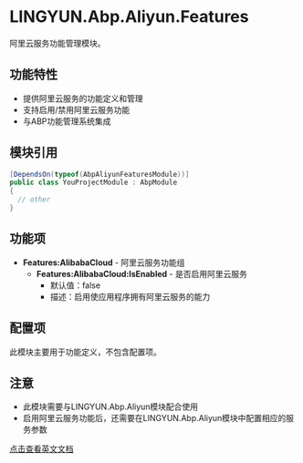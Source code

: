 # LINGYUN.Abp.Aliyun.Features

阿里云服务功能管理模块。

## 功能特性

* 提供阿里云服务的功能定义和管理
* 支持启用/禁用阿里云服务功能
* 与ABP功能管理系统集成

## 模块引用

```csharp
[DependsOn(typeof(AbpAliyunFeaturesModule))]
public class YouProjectModule : AbpModule
{
  // other
}
```

## 功能项

* **Features:AlibabaCloud** - 阿里云服务功能组
  * **Features:AlibabaCloud:IsEnabled** - 是否启用阿里云服务
    * 默认值：false
    * 描述：启用使应用程序拥有阿里云服务的能力

## 配置项

此模块主要用于功能定义，不包含配置项。

## 注意

* 此模块需要与LINGYUN.Abp.Aliyun模块配合使用
* 启用阿里云服务功能后，还需要在LINGYUN.Abp.Aliyun模块中配置相应的服务参数

[点击查看英文文档](README.EN.md)
